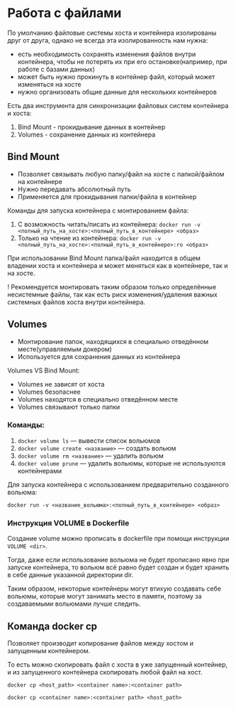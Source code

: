 # Работа с файлами 
По умолчанию файловые системы хоста и контейнера изолированы друг от друга, однако не всегда эта изолированность нам нужна:
- есть необходимость сохранять изменения файлов внутри контейнера, чтобы не потерять их при его остановке(например, при работе с базами данных)
- может быть нужно прокинуть в контейнер файл, который может изменяться на хосте
- нужно организовать общие данные для нескольких контейнеров

Есть два инструмента для синхронизации файловых систем контейнера и хоста:
1. Bind Mount - прокидывание данных в контейнер
2. Volumes - сохранение данных из контейнера

## Bind Mount
- Позволяет связывать любую папку/файл на хосте с папкой/файлом на контейнере
- Нужно передавать абсолютный путь
- Применяется для прокидывания папки/файла в контейнер

Команды для запуска контейнера с монтированием файла:
1. C возможность читать/писать из контейнера: `docker run -v <полный_путь_на_хосте>:<полный_путь_в_контейнере> <образ>`
2. Только на чтение из контейнера: `docker run -v <полный_путь_на_хосте>:<полный_путь_в_контейнере>:ro <образ>`

При использовании Bind Mount папка/файл находится в общем владении хоста и контейнера и может меняться как в контейнере, так и на хосте. 

! Рекомендуется монтировать таким образом только определённые несистемные файлы, так как есть риск изменения/удаления важных системных файлов хоста внутри контейнера.

## Volumes
- Монтирование папок, находящихся в специально отведённом месте(управляемым докером)
- Используется для сохранения данных из контейнера

Volumes VS Bind Mount:
- Volumes не зависят от хоста
- Volumes безопаснее
- Volumes находятся в специально отведённом месте
- Volumes связывают только папки

### Команды:
1. `docker volume ls` — вывести список вольюмов
2. `docker volume create <название>` — создать вольюм
3. `docker volume rm <название>` — удалить вольюм
4. `docker volume prune` — удалить вольюмы, которые не используются контейнерами

Для запуска контейнера с использованием предварительно созданного вольюма:

`docker run -v <название_вольюма>:<полный_путь_в_контейнере> <образ>`

### Инструкция VOLUME в Dockerfile
Создание volume можно прописать в dockerfile при помощи инструкции `VOLUME <dir>`.

Тогда, даже если использование вольюма не будет прописано явно при запуске контейнера, то вольюм всё равно будет создан и будет хранить в себе данные указанной директории dir.

Таким образом, некоторые контейнеры могут втихую создавать себе вольюмы, которые могут занимать место в памяти, поэтому за создаваемыми вольюмами лучше следить.



## Команда docker cp
Позволяет производит копирование файлов между хостом и запущенным контейнером. 

То есть можно скопировать файл с хоста в уже запущенный контейнер, и из запущенного контейнера скопировать любой файл на хост.

`docker cp <host_path> <container name>:<container path>`

`docker cp <container name>:<container path> <host_path>`
